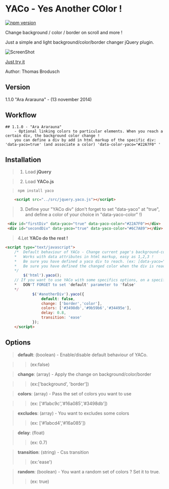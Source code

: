 # YACo - Yes Another COlor !
[![npm version](https://badge.fury.io/js/yaco.svg)](http://badge.fury.io/js/yaco)

Change background / color / border on scroll and more !

Just a simple and light background/color/border changer jQuery plugin.

![ScreenShot](http://rawgithub.com/tom4dev/YACo/gh-pages/logo.png)




[Just try it](http://tom4dev.github.io/YACo)


Author: Thomas Brodusch

Version
---------
1.1.0 "Ara Ararauna" - (13 november 2014)

Workflow
----------
	## 1.1.0 - "Ara Ararauna"
		- Optional linking colors to particular elements. When you reach a certain div, the background color change ! 
		you can define a div by add in html markup of the specific div: 'data-yaco=true' (and associate a color) 'data-color-yaco="#22A7F0" '

Installation
-------------
> 1. Load **jQuery**
	
> 2. Load **YACo.js**

>``npm install yaco``

```html
	<script src="../src/jquery.yaco.js"></script>
```

> 3. Define your "YACo div" (don't forget to set "data-yaco" at "true", and define a color of your choice in "data-yaco-color" !)
```html
 <div id="firstDiv" data-yaco="true" data-yaco-color="#22A7F0"></div>
 <div id="secondDiv" data-yaco="true" data-yaco-color="#6C7A89"></div>
```

> 4.Let **YACo do the rest !**
```html
<script type="text/javascript">
	/*  Default behaviour of YACo - Change current page's background-color when reach specific div on scroll !
    *   Works with data attributes in html markup, easy as 1,2,3 !
    *   Be sure you have defined a yaco div to reach. (ex: [data-yaco="true"] )
    *   Be sure you have defined the changed color when the div is reach. (ex: [data-yaco-color="black"])
    */
        $('html').yaco();
	// If you want to use YACo with some specifics options, on a specific element:
	*	DON'T FORGET to set 'default' parameter to 'false'
	*/
			$('#anotherDiv').yaco({
				default: false,
				change: ['border','color'],
				colors: ['#3498db','#9b59b6','#34495e'],
				delay: 0.8,
				transition: 'ease'
			});
	</script>
```


Options
-----------
> **default**: (boolean) - Enable/disable default behaviour of YACo.

>> (ex:false)

> **change**: (array) - Apply the change on background/color/border 
			
>> (ex:['background', 'border'])
	
>**colors**: (array) - Pass the set of colors you want to use 
			
>>(ex: ['#1abc9c','#16a085','#3498db'])

>**excludes**: (array) - You want to excludes some colors
>>(ex: ['#1abcd4','#16a085'])

>**delay**: (float) 
>>(ex: 0.7)

>**transition**: (string) - Css transition 
>> (ex:'ease')

>**random**: (boolean) - You want a random set of colors ? Set it to true.
>>(ex: true)


	